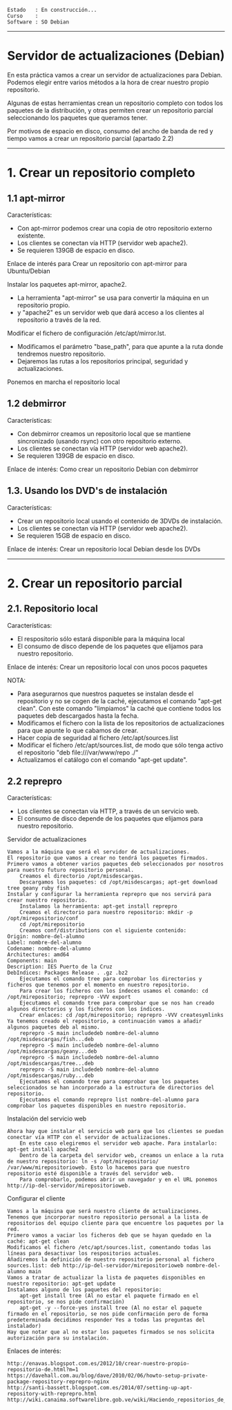 ```
Estado   : En construcción...
Curso    :
Software : SO Debian
```
---

# Servidor de actualizaciones (Debian)

En esta práctica vamos a crear un servidor de actualizaciones para Debian.
Podemos elegir entre varios métodos a la hora de crear nuestro propio repositorio.

Algunas de estas herramientas crean un repositorio completo con todos
los paquetes de la distribución, y otras permiten crear un repositorio parcial
seleccionando los paquetes que queramos tener.

Por motivos de espacio en disco, consumo del ancho de banda de red y
tiempo vamos a crear un repositorio parcial (apartado 2.2)

---

# 1. Crear un repositorio completo

## 1.1 apt-mirror

Características:
* Con apt-mirror podemos crear una copia de otro repositorio externo existente.
* Los clientes se conectan vía HTTP (servidor web apache2).
* Se requieren 139GB de espacio en disco.

Enlace de interés para Crear un repositorio con apt-mirror para Ubuntu/Debian

Instalar los paquetes apt-mirror, apache2.

* La herramienta "apt-mirror" se usa para convertir la máquina en un repositorio propio.
* y "apache2" es un servidor web que dará acceso a los clientes al repositorio a través de la red.

Modificar el fichero de configuración /etc/apt/mirror.lst.

* Modificamos el parámetro "base_path", para que apunte a la ruta donde tendremos nuestro repositorio.
* Dejaremos las rutas a los repositorios principal, seguridad y actualizaciones.

Ponemos en marcha el repositorio local

## 1.2 debmirror

Características:
* Con debmirror creamos un repositorio local que se mantiene sincronizado (usando rsync) con otro repositorio externo.
* Los clientes se conectan vía HTTP (servidor web apache2).
* Se requieren 139GB de espacio en disco.

Enlace de interés: Como crear un repositorio Debian con debmirror

## 1.3. Usando los DVD's de instalación

Características:
* Crear un repositorio local usando el contenido de 3DVDs de instalación.
* Los clientes se conectan vía HTTP (servidor web apache2).
* Se requieren 15GB de espacio en disco.

Enlace de interés: Crear un repositorio local Debian desde los DVDs

---

# 2. Crear un repositorio parcial

## 2.1. Repositorio local

Características:
* El respositorio sólo estará disponible para la máquina local
* El consumo de disco depende de los paquetes que elijamos para nuestro repositorio.

Enlace de interés: Crear un repositorio local con unos pocos paquetes

NOTA:
* Para asegurarnos que nuestros paquetes se instalan desde el repositorio
y no se cogen de la caché, ejecutamos el comando "apt-get clean".
Con este comando "limpiamos" la caché que contiene todos los paquetes deb
descargados hasta la fecha.
* Modificamos el fichero con la lista de los repositorios de actualizaciones
para que apunte lo que cabamos de crear.
* Hacer copia de seguridad al fichero /etc/apt/sources.list
* Modificar el fichero /etc/apt/sources.list, de modo que sólo tenga activo
el repositorio "deb file:///var/www/repo ./"
* Actualizamos el catálogo con el comando "apt-get update".

## 2.2 reprepro

Características:
* Los clientes se conectan vía HTTP, a través de un servicio web.
* El consumo de disco depende de los paquetes que elijamos para nuestro repositorio.

Servidor de actualizaciones

    Vamos a la máquina que será el servidor de actualizaciones.
    El repositorio que vamos a crear no tendrá los paquetes firmados.
    Primero vamos a obtener varios paquetes deb seleccionados por nosotros para nuestro futuro repositorio personal.
        Creamos el directorio /opt/misdescargas.
        Descargamos los paquetes: cd /opt/misdescargas; apt-get download tree geany ruby fish
    Instalar y configurar la herramienta reprepro que nos servirá para crear nuestro repositorio.
        Instalamos la herramienta: apt-get install reprepro
        Creamos el directorio para nuestro repositorio: mkdir -p /opt/mirepositorio/conf
        cd /opt/mirepositorio
        Creamos conf/distributions con el siguiente contenido:
    Origin: nombre-del-alumno
    Label: nombre-del-alumno
    Codename: nombre-del-alumno
    Architectures: amd64
    Components: main
    Description: IES Puerto de la Cruz
    DebIndices: Packages Release . .gz .bz2
        Ejecutamos el comando tree para comprobar los directorios y ficheros que tenemos por el momento en nuestro repositorio.
        Para crear los ficheros con los índeces usamos el comando: cd /opt/mirepositorio; reprepro -VVV export
        Ejecutamos el comando tree para comprobar que se nos han creado algunos directorios y los ficheros con los índices.
        Crear enlaces: cd /opt/mirepositorio; reprepro -VVV createsymlinks
    Ya tenemos creado el repositorio, a continuación vamos a añadir algunos paquetes deb al mismo.
        reprepro -S main includedeb nombre-del-alumno /opt/misdescargas/fish...deb
        reprepro -S main includedeb nombre-del-alumno /opt/misdescargas/geany...deb
        reprepro -S main includedeb nombre-del-alumno /opt/misdescargas/tree...deb
        reprepro -S main includedeb nombre-del-alumno /opt/misdescargas/ruby...deb
        Ejecutamos el comando tree para comprobar que los paquetes seleccionados se han incorporado a la estructura de directorios del repositorio.
        Ejecutamos el comando reprepro list nombre-del-alumno para comprobar los paquetes disponibles en nuestro repositorio.

Instalación del servicio web

    Ahora hay que instalar el servicio web para que los clientes se puedan conectar vía HTTP con el servidor de actualizaciones.
        En este caso elegiremos el servidor web apache. Para instalarlo: apt-get install apache2
        Dentro de la carpeta del servidor web, creamos un enlace a la ruta de nuestro repositorio: ln -s /opt/mirepositorio/ /var/www/mirepositorioweb. Esto lo hacemos para que nuestro repositorio esté disponible a través del servidor web.
        Para comprobarlo, podemos abrir un navegador y en el URL ponemos http://ip-del-servidor/mirepositorioweb.

Configurar el cliente

    Vamos a la máquina que será nuestro cliente de actualizaciones.
    Tenemos que incorporar nuestro repositorio personal a la lista de repositorios del equipo cliente para que encuentre los paquetes por la red.
    Primero vamos a vaciar los ficheros deb que se hayan quedado en la caché: apt-get clean
    Modificamos el fichero /etc/apt/sources.list, comentando todas las líneas para desactivar los respositorios actuales.
    Añadiremos la definición de nuestro repositorio personal al fichero sources.list: deb http://ip-del-servidor/mirepositorioweb nombre-del-alumno main
    Vamos a tratar de actualizar la lista de paquetes disponibles en nuestro repositorio: apt-get update
    Instalamos alguno de los paquetes del repositorio:
        apt-get install tree (Al no estar el paquete firmado en el repositorio, se nos pide confirmación)
        apt-get -y --force-yes install tree (Al no estar el paquete firmado en el repositorio, se nos pide confirmación pero de forma predeterminada decidimos responder Yes a todas las preguntas del instalador)
    Hay que notar que al no estar los paquetes firmados se nos solicita autorización para su instalación.

Enlaces de interés:

    http://enavas.blogspot.com.es/2012/10/crear-nuestro-propio-repositorio-de.html?m=1
    https://davehall.com.au/blog/dave/2010/02/06/howto-setup-private-package-repository-reprepro-nginx
    http://santi-bassett.blogspot.com.es/2014/07/setting-up-apt-repository-with-reprepro.html
    http://wiki.canaima.softwarelibre.gob.ve/wiki/Haciendo_repositorios_de_paquetes_binarios_con_reprepro
